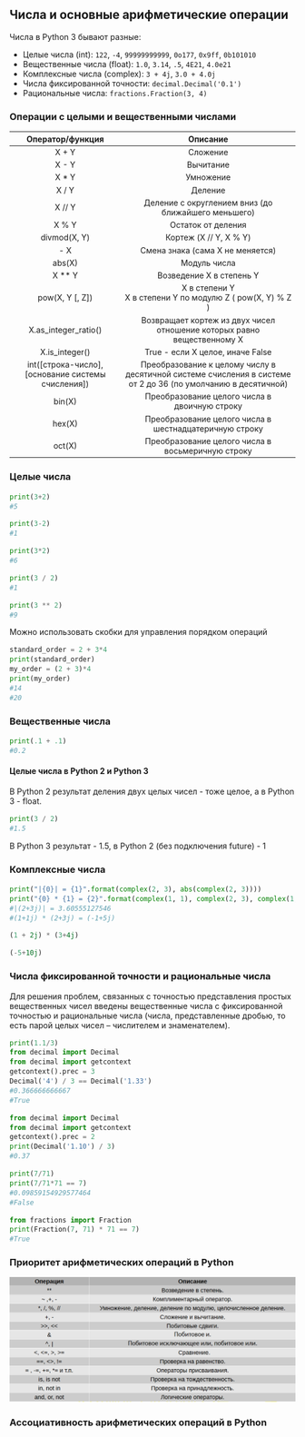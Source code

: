 ## Числа и основные арифметические операции

Числа в Python 3 бывают разные:

- Целые числа (int): `122`, `-4`, `99999999999`, `0o177`, `0x9ff`, `0b101010`
- Вещественные числа (float): `1.0`, `3.14`, `.5`, `4E21`, `4.0e21`
- Комплексные числа (complex): `3 + 4j`, `3.0 + 4.0j`
- Числа фиксированной точности: `decimal.Decimal('0.1')`
- Рациональные числа: `fractions.Fraction(3, 4)`

### Операции с целыми и вещественными числами

| Оператор/функция | Описание  |
| :--------------: | :-------: |
|      X + Y       | Сложение  |
|   X - Y    | Вычитание |
| X * Y | Умножение |
| X / Y | Деление |
| X // Y | Деление с округлением вниз (до ближайшего меньшего) |
| X % Y | Остаток от деления |
| divmod(X, Y) | Кортеж (X // Y, X % Y) |
| - X | Смена знака (сама X не меняется) |
| abs(X) | Модуль числа |
| X ** Y | Возведение X в степень Y |
| pow(X, Y [, Z]) | X в степени Y<br />X в степени Y по модулю Z ( pow(X, Y) % Z ) |
| X.as_integer_ratio() | Возвращает кортеж из двух чисел отношение которых равно вещественному X |
| X.is_integer() | True - если X целое, иначе False |
| int([строка-число], [основание системы счисления]) | Преобразование к целому числу в десятичной системе счисления в системе от 2 до 36 (по умолчанию в десятичной) |
| bin(X) | Преобразование целого числа в двоичную строку |
| hex(X) | Преобразование целого числа в шестнадцатеричную строку |
| oct(X) | Преобразование целого числа в восьмеричную строку |

### Целые числа

```python
print(3+2)
#5
```

```python
print(3-2)
#1
```

```python
print(3*2)
#6
```

```python
print(3 / 2)
#1
```

```python
print(3 ** 2)
#9
```

Можно использовать скобки для управления порядком операций

```python
standard_order = 2 + 3*4
print(standard_order)
my_order = (2 + 3)*4
print(my_order)
#14
#20
```

### Вещественные числа

```python
print(.1 + .1)
#0.2
```

#### Целые числа в Python 2 и Python 3

В Python 2 результат деления двух целых чисел - тоже целое, а в Python 3 - float.

```python
print(3 / 2)
#1.5
```

В Python 3 результат - 1.5, в Python 2 (без подключения future) - 1

### Комплексные числа

```python
print("|{0}| = {1}".format(complex(2, 3), abs(complex(2, 3))))
print("{0} * {1} = {2}".format(complex(1, 1), complex(2, 3), complex(1, 1) * complex(2, 3)))
#|(2+3j)| = 3.60555127546
#(1+1j) * (2+3j) = (-1+5j)
```

```python
(1 + 2j) * (3+4j)
```

```python
(-5+10j)
```

### Числа фиксированной точности и рациональные числа

Для решения проблем, связанных с точностью представления простых вещественных чисел введены вещественные числа с фиксированной точностью и рациональные числа (числа, представленные дробью, то есть парой целых чисел – числителем и знаменателем).

```python
print(1.1/3)
from decimal import Decimal
from decimal import getcontext
getcontext().prec = 3
Decimal('4') / 3 == Decimal('1.33')
#0.366666666667
#True
```

```python
from decimal import Decimal
from decimal import getcontext
getcontext().prec = 2
print(Decimal('1.10') / 3)
#0.37
```

```python
print(7/71)
print(7/71*71 == 7)
#0.09859154929577464
#False
```

```python
from fractions import Fraction
print(Fraction(7, 71) * 71 == 7)
#True
```

### Приоритет арифметических операций в Python

![img](./img/l1.8_operations_priority.png)

### Ассоциативность арифметических операций в Python